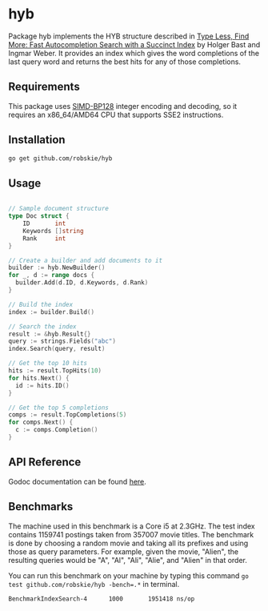 # hyb

Package hyb implements the HYB structure described in [Type Less, Find
More: Fast Autocompletion Search with a Succinct Index][1] by Holger Bast and
Ingmar Weber. It provides an index which gives the word completions of the last
query word and returns the best hits for any of those completions.

[1]: http://citeseerx.ist.psu.edu/viewdoc/download?doi=10.1.1.453.9716&rep=rep1&type=pdf

## Requirements

This package uses [SIMD-BP128][2] integer encoding and decoding, so it requires
an x86_64/AMD64 CPU that supports SSE2 instructions.


[2]: http://arxiv.org/abs/1209.2137

## Installation
```sh
go get github.com/robskie/hyb
```

## Usage

```go

// Sample document structure
type Doc struct {
	ID       int
	Keywords []string
	Rank     int
}

// Create a builder and add documents to it
builder := hyb.NewBuilder()
for _, d := range docs {
  builder.Add(d.ID, d.Keywords, d.Rank)
}

// Build the index
index := builder.Build()

// Search the index
result := &hyb.Result{}
query := strings.Fields("abc")
index.Search(query, result)

// Get the top 10 hits
hits := result.TopHits(10)
for hits.Next() {
  id := hits.ID()
}

// Get the top 5 completions
comps := result.TopCompletions(5)
for comps.Next() {
  c := comps.Completion()
}

```

## API Reference

Godoc documentation can be found [here][3].

[3]: https://godoc.org/github.com/robskie/hyb

## Benchmarks

The machine used in this benchmark is a Core i5 at 2.3GHz. The test index
contains 1159741 postings taken from 357007 movie titles. The benchmark is done
by choosing a random movie and taking all its prefixes and using those as query
parameters. For example, given the movie, "Alien", the resulting queries would
be "A", "Al", "Ali", "Alie", and "Alien" in that order.

You can run this benchmark on your machine by typing this command
```go test github.com/robskie/hyb -bench=.*``` in terminal.

```
BenchmarkIndexSearch-4	    1000	   1951418 ns/op
```
